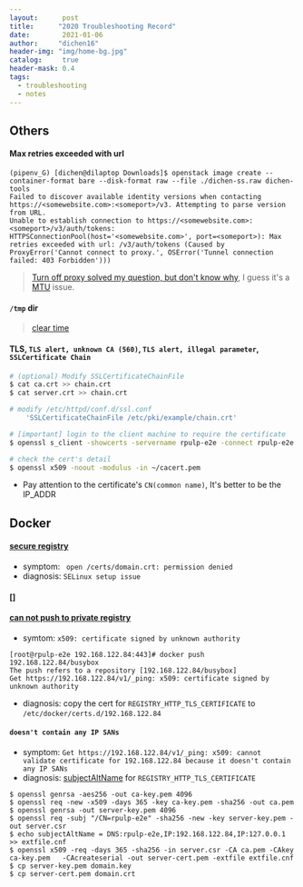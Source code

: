 ```yaml
---
layout:      post
title:      "2020 Troubleshooting Record"
date:        2021-01-06
author:     "dichen16"
header-img: "img/home-bg.jpg"
catalog:     true
header-mask: 0.4
tags:
  - troubleshooting
  - notes
---
```


## Others

#### Max retries exceeded with url

```
(pipenv_G) [dichen@dilaptop Downloads]$ openstack image create --container-format bare --disk-format raw --file ./dichen-ss.raw dichen-tools
Failed to discover available identity versions when contacting https://<somewebsite.com>:<someport>/v3. Attempting to parse version from URL.
Unable to establish connection to https://<somewebsite.com>:<someport>/v3/auth/tokens: HTTPSConnectionPool(host='<somewebsite.com>', port=<someport>): Max retries exceeded with url: /v3/auth/tokens (Caused by ProxyError('Cannot connect to proxy.', OSError('Tunnel connection failed: 403 Forbidden')))
```

> [Turn off proxy solved my question, but don't know why](https://stackoverflow.com/questions/23013220/max-retries-exceeded-with-url-in-requests), I guess it's a [MTU](https://en.wikipedia.org/wiki/Maximum_transmission_unit) issue.

#### `/tmp` dir

> [clear time](https://serverfault.com/questions/377348/when-does-tmp-get-cleared/377349)

#### TLS, `TLS alert, unknown CA (560)`, `TLS alert, illegal parameter`, `SSLCertificate Chain`

```bash
# (optional) Modify SSLCertificateChainFile
$ cat ca.crt >> chain.crt
$ cat server.crt >> chain.crt 

# modify /etc/httpd/conf.d/ssl.conf
    'SSLCertificateChainFile /etc/pki/example/chain.crt'

# [important] login to the client machine to require the certificate
$ openssl s_client -showcerts -servername rpulp-e2e -connect rpulp-e2e:443 > cacert.pem

# check the cert's detail
$ openssl x509 -noout -modulus -in ~/cacert.pem
```

- Pay attention to the certificate's `CN(common name)`, It's better to be the IP_ADDR

## Docker

#### [secure registry](https://stackoverflow.com/questions/34151612/docker-open-certs-domain-crt-permission-denied)

- symptom: ` open /certs/domain.crt: permission denied`
- diagnosis: `SELinux setup issue`

#### []

#### [can not push to private registry](https://docs.docker.com/engine/security/certificates/)

- symtom: `x509: certificate signed by unknown authority`

```
[root@rpulp-e2e 192.168.122.84:443]# docker push 192.168.122.84/busybox
The push refers to a repository [192.168.122.84/busybox]
Get https://192.168.122.84/v1/_ping: x509: certificate signed by unknown authority
```

- diagnosis: copy the cert for `REGISTRY_HTTP_TLS_CERTIFICATE` to `/etc/docker/certs.d/192.168.122.84`

#### `doesn't contain any IP SANs`

- symptom:  `Get https://192.168.122.84/v1/_ping: x509: cannot validate certificate for 192.168.122.84 because it doesn't contain any IP SANs`
- diagnosis: [subjectAltName](https://serverfault.com/questions/611120/failed-tls-handshake-does-not-contain-any-ip-sans) for `REGISTRY_HTTP_TLS_CERTIFICATE`

```
$ openssl genrsa -aes256 -out ca-key.pem 4096
$ openssl req -new -x509 -days 365 -key ca-key.pem -sha256 -out ca.pem
$ openssl genrsa -out server-key.pem 4096
$ openssl req -subj "/CN=rpulp-e2e" -sha256 -new -key server-key.pem -out server.csr
$ echo subjectAltName = DNS:rpulp-e2e,IP:192.168.122.84,IP:127.0.0.1 >> extfile.cnf
$ openssl x509 -req -days 365 -sha256 -in server.csr -CA ca.pem -CAkey ca-key.pem   -CAcreateserial -out server-cert.pem -extfile extfile.cnf
$ cp server-key.pem domain.key
$ cp server-cert.pem domain.crt 
```
